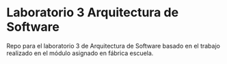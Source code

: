 # Laboratorio 3 Arquitectura de Software
Repo para el laboratorio 3 de Arquitectura de Software basado en el trabajo realizado en el módulo asignado en fábrica escuela.
